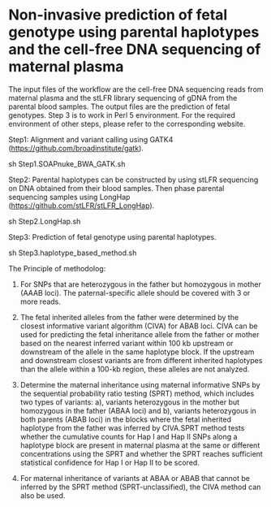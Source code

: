 # Non-invasive prediction of fetal genotype using parental haplotypes and the cell-free DNA sequencing of maternal plasma

The input files of the workflow are the cell-free DNA sequencing reads from maternal plasma and the stLFR library sequencing of gDNA from the parental blood samples. The output files are the prediction of fetal genotypes. Step 3 is to work in Perl 5 environment. For the required environment of other steps, please refer to the corresponding website.

Step1: Alignment and variant calling using GATK4 (https://github.com/broadinstitute/gatk).

sh Step1.SOAPnuke_BWA_GATK.sh

Step2: Parental haplotypes can be constructed by using stLFR sequencing on DNA obtained from their blood samples. Then phase parental sequencing samples using LongHap (https://github.com/stLFR/stLFR_LongHap).  

sh Step2.LongHap.sh

Step3: Prediction of fetal genotype using parental haplotypes.

sh Step3.haplotype_based_method.sh

The Principle of methodolog:

1.  For SNPs that are heterozygous in the father but homozygous in mother (AAAB loci). The paternal-specific allele should be covered with 3 or more reads.

2.  The fetal inherited alleles from the father were determined by the closest informative variant algorithm (CIVA) for ABAB loci. CIVA can be used for predicting the fetal inheritance allele from the father or mother based on the nearest inferred variant within 100 kb upstream or downstream of the allele in the same haplotype block. If the upstream and downstream closest variants are from different inherited haplotypes than the allele within a 100-kb region, these alleles are not analyzed.

3.	Determine the maternal inheritance using maternal informative SNPs by the sequential probability ratio testing (SPRT) method, which includes two types of variants: a), variants heterozygous in the mother but homozygous in the father (ABAA loci) and b), variants heterozygous in both parents (ABAB loci) in the blocks where the fetal inherited haplotype from the father was inferred by CIVA.SPRT method tests whether the cumulative counts for Hap I and Hap II SNPs along a haplotype block are present in maternal plasma at the same or different concentrations using the SPRT and whether the SPRT reaches sufficient statistical confidence for Hap I or Hap II to be scored. 

4.	For maternal inheritance of variants at ABAA or ABAB that cannot be inferred by the SPRT method (SPRT-unclassified), the CIVA method can also be used.
